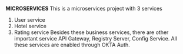 **MICROSERVICES**
This is a microservices project with 3 services
1) User service
2) Hotel service
3) Rating service
Besides these business services, there are other important service API Gateway, Registry Server, Config Service. All these services are enabled through OKTA Auth.
